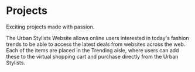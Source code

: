 # Projects
Exciting projects made with passion.

The Urban Stylists Website allows online users interested in today's fashion 
trends to be able to access the latest deals from websites across the web.
Each of the items are placed in the Trending aisle, where users can add these 
to the virtual shopping cart and purchase directly from the Urban Stylists.
